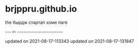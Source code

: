# brjppru.github.io

the бырдж стартап хоме паге

--- ✄ -----------------------

updated on 2021-08-17-113343
updated on 2021-08-17-131847
